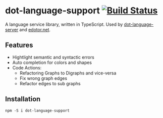 # dot-language-support [![Build Status](https://travis-ci.com/nikeee/gv-ls.svg?token=4EmEjSohQak8cB3EMcq5&branch=master)](https://travis-ci.com/nikeee/dot-language-support)

A language service library, written in TypeScript. Used by [dot-language-server](https://github.com/nikeee/dot-language-server) and [edotor.net](https://edotor.net).

## Features
- Hightlight semantic and syntactic errors
- Auto completion for colors and shapes
- Code Actions:
    - Refactoring Graphs to Digraphs and vice-versa
    - Fix wrong graph edges
    - Refactor edges to sub graphs

## Installation
```Shell
npm -S i dot-language-support
```
